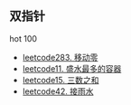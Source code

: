 ## 双指针
hot 100
* [leetcode283. 移动零](https://github.com/cyh756085049/web-system/blob/main/algorithms/leetcode/double-pointer/q283_moveZeros.js)
* [leetcode11. 盛水最多的容器](https://github.com/cyh756085049/web-system/blob/main/algorithms/leetcode/double-pointer/q11_maxArea.js)
* [leetcode15. 三数之和](https://github.com/cyh756085049/web-system/blob/main/algorithms/leetcode/double-pointer/q15_threeSum.js)
* [leetcode42. 接雨水](https://github.com/cyh756085049/web-system/blob/main/algorithms/leetcode/double-pointer/q42_trap.js)
